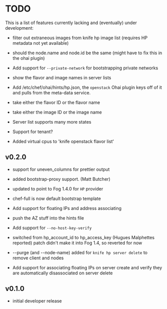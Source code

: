 # TODO #
This is a list of features currently lacking and (eventually) under development:
* filter out extraneous images from knife hp image list (requires HP metadata not yet available)
* should the node.name and node.id be the same (might have to fix this in the ohai plugin)
* Add support for `--private-network` for bootstrapping private networks
* show the flavor and image names in server lists
* Add /etc/chef/ohai/hints/hp.json, the `openstack` Ohai plugin keys off of it and pulls from the meta-data service.

* take either the flavor ID or the flavor name
* take either the image ID or the image name
* Server list supports many more states
* Support for tenant?
* Added virtual cpus to 'knife openstack flavor list'

## v0.2.0
* support for uneven_columns for prettier output
* added bootstrap-proxy support. (Matt Butcher)
* updated to point to Fog 1.4.0 for `HP` provider
* chef-full is now default bootstrap template
* Add support for floating IPs and address associating
* push the AZ stuff into the hints file
* Add support for `--no-host-key-verify`
* switched from hp_account_id to hp_access_key (Hugues Malphettes reported)
  patch didn't make it into Fog 1.4, so reverted for now
* --purge (and --node-name) added for `knife hp server delete` to remove client and nodes

* Add support for associating floating IPs on server create and verify they are automatically disassociated on server delete

## v0.1.0
* initial developer release
